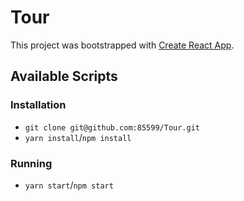 # Tour

This project was bootstrapped with [Create React App](https://github.com/facebook/create-react-app).

## Available Scripts

### Installation

- `git clone git@github.com:85599/Tour.git`
- `yarn install`/`npm install`

### Running

- `yarn start`/`npm start`


